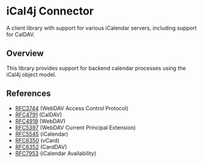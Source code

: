 # iCal4j Connector

A client library with support for various iCalendar servers, including support for CalDAV.

## Overview

This library provides support for backend calendar processes using the iCal4j object model. 

## References

* [RFC3744](https://datatracker.ietf.org/doc/html/rfc3744) (WebDAV Access Control Protocol)
* [RFC4791](https://www.rfc-editor.org/rfc/rfc4791.html) (CalDAV)
* [RFC4918](https://www.rfc-editor.org/rfc/rfc4918.html) (WebDAV)
* [RFC5397](https://www.rfc-editor.org/rfc/rfc5397.html) (WebDAV Current Principal Extension)
* [RFC5545](https://tools.ietf.org/html/rfc5545) (iCalendar)
* [RFC6350](https://datatracker.ietf.org/doc/html/rfc6350) (vCard)
* [RFC6352](https://www.rfc-editor.org/rfc/rfc6352.html) (CardDAV)
* [RFC7953](https://datatracker.ietf.org/doc/html/rfc7953) (iCalendar Availability)

